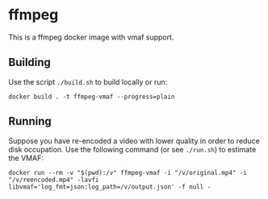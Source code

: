 # ffmpeg

This is a ffmpeg docker image with vmaf support.


## Building

Use the script `./build.sh` to build locally or run:
```shell
docker build . -t ffmpeg-vmaf --progress=plain 
```

## Running

Suppose you have re-encoded a video with lower quality in order to reduce disk occupation. Use the following command (or see `./run.sh`) to estimate the VMAF:
```shell
docker run --rm -v "$(pwd):/v" ffmpeg-vmaf -i "/v/original.mp4" -i "/v/reencoded.mp4" -lavfi libvmaf='log_fmt=json:log_path=/v/output.json' -f null -
```
